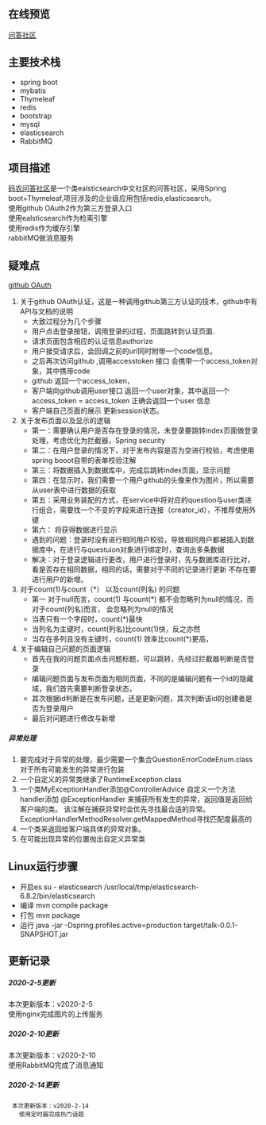 ## 在线预览
[问答社区](http://121.36.26.52:8080/index)

## 主要技术栈
- spring boot
- mybatis
- Thymeleaf
- redis
- bootstrap
- mysql
- elasticsearch
- RabbitMQ
 
 ## 项目描述
 [码农问答社区](http://121.36.26.52:8080/index)是一个类ealsticsearch中文社区的问答社区，采用Spring boot+Thymeleaf,项目涉及的企业级应用包括redis,elasticsearch。  
 使用github OAuth2作为第三方登录入口  
 使用ealsticsearch作为检索引擎  
 使用redis作为缓存引擎  
 rabbitMQ做消息服务
 
## 疑难点
   [github OAuth](https://developer.github.com/apps/building-oauth-apps/authorizing-oauth-apps/)
   1. 关于github OAuth认证，这是一种调用github第三方认证的技术，github中有API与文档的说明
         - 大致过程分为几个步骤
         - 用户点击登录按钮，调用登录的过程，页面跳转到认证页面.
         - 请求页面包含相应的认证信息authorize
         - 用户接受请求后，会回调之前的url同时附带一个code信息。
         - 之后再次访问github ,调用accesstoken 接口 会携带一个access_token对象，其中携带code
         - github 返回一个access_token，
         - 客户端向github调用user接口 返回一个user对象，其中返回一个access_token
         = access_token 正确会返回一个user 信息
         - 客户端自己页面的展示  更新session状态。
   2. 关于发布页面以及显示的逻辑
       - 第一：需要确认用户是否存在登录的情况，未登录要跳转index页面做登录处理，考虑优化为拦截器，Spring security
       -  第二：在用户登录的情况下，对于发布内容是否为空进行校验，考虑使用spring booot自带的表单校验注解
       - 第三：将数据插入到数据库中，完成后跳转index页面，显示问题
       -  第四：在显示时，我们需要一个用户github的头像来作为图片，所以需要从user表中进行数据的获取
       -  第五：采用业务装配的方式，在service中将对应的question与user类进行组合，需要找一个不变的字段来进行连接（creator_id），不推荐使用外键
       -  第六： 将获得数据进行显示
       - 遇到的问题：登录时没有进行相同用户校验，导致相同用户都被插入到数据库中，在进行与questuion对象进行绑定时，查询出多条数据
       - 解决：对于登录逻辑进行更改，用户进行登录时，先与数据库进行比对，看是否存在相同数据，相同的话，需要对于不同的记录进行更新
       不存在要进行用户的新增。
   3.  对于count(1)与count（*） 以及count(列名) 的问题
        -  第一 对于null而言，count(1) 与count(*) 都不会忽略列为null的情况，而对于count(列名)而言，
        会忽略列为null的情况    
        - 当表只有一个字段时，count(*)最快 
        - 当列名为主键时，count(列名)比count(1)快，反之亦然
        - 当存在多列且没有主键时，count(1) 效率比count(*)更高，
   4. 关于编辑自己问题的页面逻辑 
       -  首先在我的问题页面点击问题标题，可以跳转，先经过拦截器判断是否登录
       -  编辑问题页面与发布页面为相同页面，不同的是编辑问题有一个id的隐藏域，我们首先需要判断登录状态，
       -  其次根据id判断是在发布问题，还是更新问题，其次判断该id的创建者是否为登录用户
       -  最后对问题进行修改与新增  
##### 异常处理
1.    要完成对于异常的处理，最少需要一个集合QuestionErrorCodeEnum.class对于所有可能发生的异常进行包装
2.    一个自定义的异常类继承了RuntimeException.class
3.    一个类MyExceptionHandler添加@ControllerAdvice 自定义一个方法handler添加 @ExceptionHandler 来捕获所有发生的异常，返回值是返回给客户端的类。 该注解在捕获异常时会优先寻找最合适的异常。
ExceptionHandlerMethodResolver.getMappedMethod寻找匹配度最高的
4. 一个类来返回给客户端具体的异常对象。
5.    在可能出现异常的位置抛出自定义异常类
## Linux运行步骤
- 开启es  su - elasticsearch /usr/local/tmp/elasticsearch-6.8.2/bin/elasticsearch
- 编译 mvn compile package
- 打包 mvn package
- 运行 java -jar -Dspring.profiles.active=production target/talk-0.0.1-SNAPSHOT.jar    
## 更新记录   
##### 2020-2-5更新
本次更新版本：v2020-2-5  
  使用nginx完成图片的上传服务   
  
  ##### 2020-2-10更新
  本次更新版本：v2020-2-10  
    使用RabbitMQ完成了消息通知
   ##### 2020-2-14更新
     本次更新版本：v2020-2-14 
       使用定时器完成热门话题
               
 
            
        